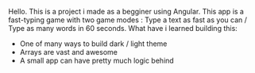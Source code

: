 Hello. This is a project i made as a begginer using Angular.
This app is a fast-typing game with two game modes : Type a text as fast as you can / Type as many words in 60 seconds.
What have i learned building this:
  - One of many ways to build dark / light theme
  - Arrays are vast and awesome
  - A small app can have pretty much logic behind
